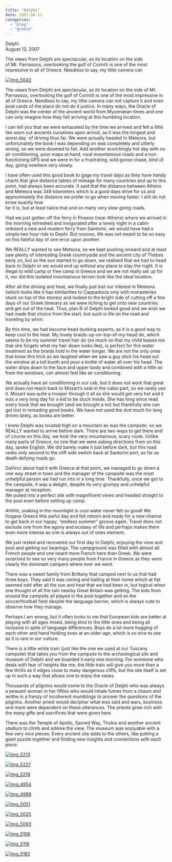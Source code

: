 ```yaml
---
title: "Delphi"
date: 2007-08-13
categories: 
  - "blog"
  - "greece"
---
```


Delphi  
August 13, 2007

The views from Delphi are spectacular, as its location on the side  
of Mt. Parnassus, overlooking the gulf of Corinth is one of the most  
impressive in all of Greece. Needless to say, my little camera can

<!--more-->

[![Img_5042](https://pub-ac94b3f306b24c0dba4238943c97f2e1.r2.dev/soultravelers3/images/2008/02/28/img_5042.png "Img_5042")](https://pub-ac94b3f306b24c0dba4238943c97f2e1.r2.dev/photos/uncategorized/2008/02/28/img_5042.png)

The views from Delphi are spectacular, as its location on the side of Mt. Parnassus, overlooking the gulf of Corinth is one of the most impressive in all of Greece. Needless to say, my little camera can not capture it and even post cards of the place do not do it justice. In many ways, the Oracle of Delphi was the center of the ancient world from Mycenaean times and one can only imagine how they felt arriving at this humbling location.

I can tell you that we were exhausted by the time we arrived and felt a little like worn out ancients ourselves upon arrival, as it was the longest and worst day  of driving thus far. We were actually headed to Meteora, but unfortunately the book I was depending on was completely and utterly wrong, so we were doomed to fail. Add another scorchingly hot day with no air conditioning, poor maps at hand, rural mountainous roads and a non functioning GPS and we were in for a frustrating, wild goose chase, kind of day, going nowhere very slowly.

I have often used this good book to gage my travel days as they have handy charts that give distance tables of mileage for many countries and up to this point, had always been accurate. It said that the distance between Athens and Meteora was 349 kilometers which is a good days drive for us and approximately the distance we prefer to go when moving faster. I still do not know exactly how  
far it is, but at least twice that and on many very slow going roads.

Had we just gotten off the ferry in Piraeus (near Athens) where we arrived in the morning refreshed and invigorated after a lovely night in a cabin onboard a new and modern ferry from Santorini, we would have had a simple two hour ride to Dephi. But nooooo, life was not meant to be so easy on this fateful day of one error upon another.

We REALLY wanted to see Meteora, so we kept pushing onward and at least saw plenty of interesting Greek countryside and the ancient city of Thebes early on, but as the sun started to go down, we realized that we had to head back to Delphi or we would end up without any place to stay the night. It is illegal to wild camp or free camp in Greece and we are not really set up for it, nor did this isolated mountainous terrain look like the ideal location.

After all the driving and heat, we finally just lost our interest in Meteora (which looks like it has similarities to Cappadocia only with monasteries stuck on top of the stones) and looked to the bright side of cutting off a few days of our Greek itinerary as we were itching to get onto new countries and get out of the heat. Thus, plan B of Delphi looked good and we wish we had made that choice from the start, but such is life on the road and traveling by whim.

By this time, we had become head dunking experts, as it is a good way to keep cool in the heat. My lovely braids-up-on-top-of-my-head do, which seems to be my summer travel hair do (so much so that my child teases me that she forgets what my hair down looks like), is perfect for this water treatment as the braids hold in the water longer. We are not the only ones that know this trick as we laughed when we saw a guy stick his head out the window at a toll booth and pour a bottle of water all over his head. The water drips down to the face and upper body and combined with a little air from the windows, can almost feel like air conditioning.

We actually have air conditioning in our cab, but it does not work that great and does not reach back to Mozart’s seat in the cabin part, so we rarely use it. Mozart was quite a trooper through it all as she would get very hot and it was a very long day for a kid to be stuck inside. She has long since read every book that we brought (and we brought a lot) but thankfully she can get lost in rereading good books. We have not used the dvd much for long drives lately, as books are better.

I knew Delphi was located high on a mountain as was the campsite, so we REALLY wanted to arrive before dark. There are two ways to get there and of course on this day, we took the very mountainous, scary route. Unlike many parts of Greece, no one that we were asking directions from on this day, spoke English. We did barely make it just before dark, but this road ranks only second to the cliff side switch back at Santorini port, as far as death defying roads go.

DaVinci about had it with Greece at that point, we managed to go down a one way street in town and the manager of the campsite was the most unhelpful person we had run into in a long time. Thankfully, once we got to the campsite, it was a delight, despite its very grumpy and unhelpful manager at reception.  
We pulled into a perfect site with magnificent views and headed straight to the pool even before setting up camp.

Ahhhh, soaking in the moonlight in cool water never felt so good! We forgave Greece this awful day and felt reborn and ready for a new chance to get back in our happy, “endless summer” groove again. Travel does not exclude one from the agony and ecstasy of life and perhaps makes them even more intense as one is always out of ones element.

We just rested and recovered our first day in Delphi, enjoying the view and pool and getting our bearings. The campground was filled with almost all French people and one heard more French here than Greek. We were surprised to see so very many people from France in Greece as they were clearly the dominant campers where ever we went.

There was a sweet family from Brittany that camped next to us that had three boys. They said it was raining and hailing at their home which at fist seemed odd after all the sun and heat that we had been in, but logical when one thought of all the rain nearby Great Britain was getting. The kids from around the campsite all played in the pool together and on the soccer/football field despite the language barrier, which is always cute to observe how they manage.

Perhaps I am wrong, but it often looks to me that European kids are better at playing with all ages mixed, being kind to the little ones and being all inclusive in spite of language differences. Boys do a lot more hugging of each other and hand holding even at an older age, which is so nice to see as it is rare in our culture.

There is a little white train (just like the one we used at our Tuscany campsite) that takes you from the campsite to the archeological site and museum of Delphi and we boarded it early one morning. For someone who deals with fear of heights like me, the little train will give you more than a few thrills as it edges close to many dangerous cliffs, but the site itself is set up in such a way that allows one to enjoy the views.

Thousands of pilgrims would come to the Oracle of Delphi who was always a peasant woman in her fifties who would inhale fumes from a chasm and writhe in a frenzy of incoherent mumblings to answer the questions of the pilgrims. Another priest would decipher what was said and wars, business and more were dependent on these utterances. The priests grew rich with the many gifts and sacrifices that were given here.

There was the Temple of Apollo, Sacred Way, Tholos and another ancient stadium to climb and admire the view. The museum was enjoyable with a few very nice pieces. Every ancient site adds to the others, like putting a giant puzzle together and finding new insights and connections with each piece.

[![Img_5213](https://pub-ac94b3f306b24c0dba4238943c97f2e1.r2.dev/soultravelers3/images/2008/02/28/img_5213.png "Img_5213")](https://pub-ac94b3f306b24c0dba4238943c97f2e1.r2.dev/photos/uncategorized/2008/02/28/img_5213.png)

[![Img_5227](https://pub-ac94b3f306b24c0dba4238943c97f2e1.r2.dev/soultravelers3/images/2008/02/28/img_5227.png "Img_5227")](https://pub-ac94b3f306b24c0dba4238943c97f2e1.r2.dev/photos/uncategorized/2008/02/28/img_5227.png)

[![Img_5218](https://pub-ac94b3f306b24c0dba4238943c97f2e1.r2.dev/soultravelers3/images/2008/02/28/img_5218.png "Img_5218")](https://pub-ac94b3f306b24c0dba4238943c97f2e1.r2.dev/photos/uncategorized/2008/02/28/img_5218.png)

[![Img_4954](https://pub-ac94b3f306b24c0dba4238943c97f2e1.r2.dev/soultravelers3/images/2008/02/28/img_4954.png "Img_4954")](https://pub-ac94b3f306b24c0dba4238943c97f2e1.r2.dev/photos/uncategorized/2008/02/28/img_4954.png)

[![Img_4988](https://pub-ac94b3f306b24c0dba4238943c97f2e1.r2.dev/soultravelers3/images/2008/02/28/img_4988.png "Img_4988")](https://pub-ac94b3f306b24c0dba4238943c97f2e1.r2.dev/photos/uncategorized/2008/02/28/img_4988.png)

[![Img_5051](https://pub-ac94b3f306b24c0dba4238943c97f2e1.r2.dev/soultravelers3/images/2008/02/28/img_5051.png "Img_5051")](https://pub-ac94b3f306b24c0dba4238943c97f2e1.r2.dev/photos/uncategorized/2008/02/28/img_5051.png)

[![Img_5025](https://pub-ac94b3f306b24c0dba4238943c97f2e1.r2.dev/soultravelers3/images/2008/02/28/img_5025.png "Img_5025")](https://pub-ac94b3f306b24c0dba4238943c97f2e1.r2.dev/photos/uncategorized/2008/02/28/img_5025.png)

[![Img_5093](https://pub-ac94b3f306b24c0dba4238943c97f2e1.r2.dev/soultravelers3/images/2008/02/28/img_5093.png "Img_5093")](https://pub-ac94b3f306b24c0dba4238943c97f2e1.r2.dev/photos/uncategorized/2008/02/28/img_5093.png)

[![Img_5106](https://pub-ac94b3f306b24c0dba4238943c97f2e1.r2.dev/soultravelers3/images/2008/02/28/img_5106.png "Img_5106")](https://pub-ac94b3f306b24c0dba4238943c97f2e1.r2.dev/photos/uncategorized/2008/02/28/img_5106.png)

[![Img_5119](https://pub-ac94b3f306b24c0dba4238943c97f2e1.r2.dev/soultravelers3/images/2008/02/28/img_5119.png "Img_5119")](https://pub-ac94b3f306b24c0dba4238943c97f2e1.r2.dev/photos/uncategorized/2008/02/28/img_5119.png)

[![Img_5182](https://pub-ac94b3f306b24c0dba4238943c97f2e1.r2.dev/soultravelers3/images/2008/02/28/img_5182.png "Img_5182")](https://pub-ac94b3f306b24c0dba4238943c97f2e1.r2.dev/photos/uncategorized/2008/02/28/img_5182.png)
